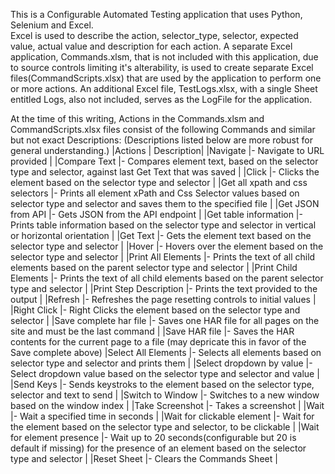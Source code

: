 This is a Configurable Automated Testing application that uses Python, Selenium and Excel.    
Excel is used to describe the action, selector_type, selector, expected value, actual value and description for each action.
A separate Excel application, Commands.xlsm, that is not included with this application, due to source controls limiting it's alterability, is used to create separate Excel files(CommandScripts.xlsx) 
that are used by the application to perform one or more actions.
An additional Excel file, TestLogs.xlsx, with a single Sheet entitled Logs, also not included, serves as the LogFile for the application.

At the time of this writing, Actions in the Commands.xlsm and CommandScripts.xlsx files consist of the following Commands and similar but not exact Descriptions:  (Descriptions listed below are more robust for general understanding.)
|Actions	                            |  Description|
|Navigate	                            |- Navigate to URL provided |
|Compare Text	                        |- Compares element text, based on the selector type and selector, against last Get Text that was saved |
|Click	                                |- Clicks the element based on the selector type and selector |
|Get all xpath and css selectors	    |- Prints all element xPath and Css Selector values based on selector type and selector and saves them to the specified file |
|Get JSON from API	                    |- Gets JSON from the API endpoint |
|Get table information					|- Prints table information based on the selector type and selector in vertical or horizontal orientation |
|Get Text	                            |- Gets the element text based on the selector type and selector |
|Hover	                                |- Hovers over the element based on the selector type and selector |
|Print All Elements	                    |- Prints the text of all child elements based on the parent selector type and selector |
|Print Child Elements	                |- Prints the text of all child elements based on the parent selector type and selector |
|Print Step Description	                |- Prints the text provided to the output |
|Refresh	                            |- Refreshes the page resetting controls to initial values |
|Right Click	                        |- Right Clicks the element based on the selector type and selector |
|Save complete har file					|- Saves one HAR file for all pages on the site and must be the last command |
|Save HAR file							|- Saves the HAR contents for the current page to a file (may depricate this in favor of the Save complete above)
|Select All Elements	                |- Selects all elements based on selector type and selector and prints them |
|Select dropdown by value	            |- Select dropdown value based on the selector type and selector and value |
|Send Keys	                            |- Sends keystroks to the element based on the selector type, selector and text to send |
|Switch to Window	                    |- Switches to a new window based on the window index |
|Take Screenshot	                    |- Takes a screenshot |
|Wait	                                |- Wait a specified time in seconds |
|Wait for clickable element	            |- Wait for the element based on the selector type and selector, to be clickable |
|Wait for element presence	            |- Wait up to 20 seconds(configurable but 20 is default if missing) for the presence of an element based on the selector type and selector |
|Reset Sheet	                        |- Clears the Commands Sheet |

